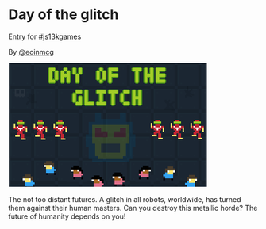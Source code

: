 # Day of the glitch

Entry for [#js13kgames](https://js13kgames.com)

By [@eoinmcg](https://twitter.com/eoinmcg)

![Screenshot](https://github.com/eoinmcg/dayoftheglitch/raw/master/cover.png)

The not too distant futures. A glitch in all robots, worldwide, has turned them against their human masters. Can you destroy this metallic horde? The future of humanity depends on you!
